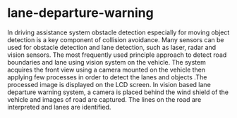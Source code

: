 # lane-departure-warning
In driving assistance system obstacle detection especially for moving object detection is a key component of collision avoidance. Many sensors can be used for obstacle detection and lane detection, such as laser, radar and vision sensors. The most frequently used principle approach to detect road boundaries and lane using vision system on the vehicle. The system acquires the front view using a camera mounted on the vehicle then applying few processes in order to detect the lanes and objects .The processed image is displayed on the LCD screen. In vision based lane departure warning system, a camera is placed behind the wind shield of the vehicle and images of road are captured. The lines on the road are interpreted and lanes are identified.

